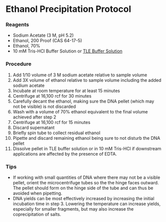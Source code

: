 # Ethanol Precipitation Protocol

### Reagents
- Sodium Acetate (3 M, pH 5.2)
- Ethanol, 200 Proof (CAS 64-17-5)
- Ethanol, 70%
- 10 mM Tris-HCl Buffer Solution or [TLE Buffer Solution](tle.md)

### Procedure
1. Add 1/10 volume of 3 M sodium acetate relative to sample volume
2. Add 3X volume of ethanol relative to sample volume including the added sodium acetate
3. Incubate at room temperature for at least 15 minutes
4. Centrifuge at 16,100 rcf for 30 minutes
5. Carefully decant the ethanol, making sure the DNA pellet (which may not be visible) is not discarded
6. Wash with a volume of 70% ethanol equivalent to the final volume achieved after step 2
7. Centrifuge at 16,100 rcf for 15 minutes
8. Discard supernatant
9. Briefly spin tube to collect residual ethanol
10. Pipette and discard remaining ethanol being sure to not disturb the DNA pellet
11. Dissolve pellet in TLE buffer solution or in 10 mM Tris-HCl if downstream applications are affected by the presence of EDTA.

### Tips
- If working with small quantities of DNA where there may not be a visible pellet, orient the microcentrifuge tubes so the the hinge faces outward. The pellet should form on the hinge side of the tube and can thus be avoided when pipetting.
- DNA yields can be most effectively increased by increasing the initial incubation time in step 3. Lowering the temperature can increase yields, especially for smaller fragments, but may also increase the coprecipitation of salts.
